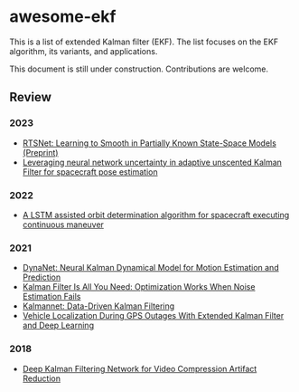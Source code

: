 # awesome-ekf

This is a list of extended Kalman filter (EKF). The list focuses on the EKF algorithm, its variants, and applications.

This document is still under construction. Contributions are welcome.

## Review

### 2023

- [RTSNet: Learning to Smooth in Partially Known State-Space Models (Preprint)](http://arxiv.org/abs/2110.04717)
- [Leveraging neural network uncertainty in adaptive unscented Kalman Filter for spacecraft pose estimation](https://doi.org/10.1016/j.asr.2023.02.021)

### 2022

- [A LSTM assisted orbit determination algorithm for spacecraft executing continuous maneuver](https://doi.org/10.1016/j.actaastro.2022.09.041)

### 2021

- [DynaNet: Neural Kalman Dynamical Model for Motion Estimation and Prediction](https://doi.org/10.1109/TNNLS.2021.3112460)
- [Kalman Filter Is All You Need: Optimization Works When Noise Estimation Fails](https://openreview.net/forum?id=cMBKc-0OTY5)
- [Kalmannet: Data-Driven Kalman Filtering](https://doi.org/10.1109/ICASSP39728.2021.9413750)
- [Vehicle Localization During GPS Outages With Extended Kalman Filter and Deep Learning](https://doi.org/10.1109/TIM.2021.3097401)

### 2018

- [Deep Kalman Filtering Network for Video Compression Artifact Reduction](https://openaccess.thecvf.com/content_ECCV_2018/html/Guo_Lu_Deep_Kalman_Filtering_ECCV_2018_paper.html)
